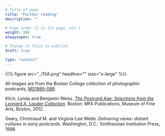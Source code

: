 ```yaml
---
# Title of page
title: "Further reading"
description: ""

# Page order (1 is 1st page, etc.)
weight: 999
alwaysopen: true

# Change to false to publish.
draft: true

type: "exhibit"
---
```

{{% figure src="../15A.png" headline="" size="x-large" %}}

All images are from the Boston College collection of photographic postcards, [MS1986-089](https://bc-primo.hosted.exlibrisgroup.com/permalink/f/l6ucgu/ALMA-BC21503452010001021). 


Klich, Lynda and Benjamin Weiss. *[The Postcard Age: Selections from the Leonard A. Lauder Collection](https://bc-primo.hosted.exlibrisgroup.com/permalink/f/l6ucgu/ALMA-BC21423158350001021)*. Boston: MFA Publications, Museum of Fine Arts, Boston, 2012.

Geary, Christraud M. and Virginia-Lee Webb. *Delivering views: distant cultures in early postcards.* Washington, D.C.: Smithsonian Institution Press, 1998.



